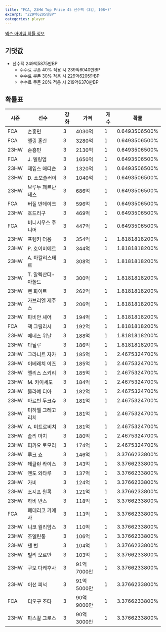 ```yaml
---
title: "FCA, 23HW Top Price 45 선수팩 (3강, 108+)"
excerpt: "229억6205만BP"
categories: player
---
```

[넥슨 아이템 확률 정보](http://iteminfo.nexon.com/probability/fco?sn=7547)

## 기댓값
- 선수팩 249억5875만BP
  - 수수료 쿠폰 40% 적용 시 239억6040만BP
  - 수수료 쿠폰 30% 적용 시 229억6205만BP
  - 수수료 쿠폰 20% 적용 시 219억6370만BP


## 확률표

|시즌|선수|강화|가격|개수|확률|
|---|---|---|---|---|---|
|FCA|손흥민|3|4030억|1|0.6493506500%|
|FCA|엘링 홀란|3|3280억|1|0.6493506500%|
|23HW|손흥민|3|2130억|1|0.6493506500%|
|FCA|J. 벨링엄|3|1650억|1|0.6493506500%|
|23HW|제임스 매디슨|3|1320억|1|0.6493506500%|
|23HW|D. 소보슬러이|3|1040억|1|0.6493506500%|
|23HW|브루누 페르난데스|3|686억|1|0.6493506500%|
|FCA|버질 반데이크|3|596억|1|0.6493506500%|
|23HW|호드리구|3|469억|1|0.6493506500%|
|FCA|비니시우스 주니어|3|447억|1|0.6493506500%|
|23HW|프렝키 더용|3|354억|1|1.8181818200%|
|23HW|P. 호이비에르|3|344억|1|1.8181818200%|
|23HW|A. 마칼리스테르|3|308억|1|1.8181818200%|
|23HW|T. 알렉산더-아놀드|3|300억|1|1.8181818200%|
|23HW|벤 화이트|3|262억|1|1.8181818200%|
|23HW|가브리엘 제주스|3|206억|1|1.8181818200%|
|23HW|파비안 셰어|3|194억|1|1.8181818200%|
|FCA|잭 그릴리시|3|192억|1|1.8181818200%|
|23HW|에네스 위날|3|188억|1|1.8181818200%|
|23HW|다닐루|3|186억|1|1.8181818200%|
|23HW|그라니트 자카|3|185억|1|2.4675324700%|
|23HW|이베레치 이즈|3|185억|1|2.4675324700%|
|23HW|엘리스 스키리|3|185억|1|2.4675324700%|
|23HW|M. 카이세도|3|184억|1|2.4675324700%|
|23HW|불라예 디아|3|182억|1|2.4675324700%|
|23HW|마르빈 두크슈|3|181억|1|2.4675324700%|
|23HW|미하엘 그레고리치|3|181억|1|2.4675324700%|
|23HW|A. 미트로비치|3|181억|1|2.4675324700%|
|23HW|솔리 마치|3|180억|1|2.4675324700%|
|23HW|피카요 토모리|3|174억|1|2.4675324700%|
|23HW|루크 쇼|3|146억|1|3.3766233800%|
|23HW|데클런 라이스|3|143억|1|3.3766233800%|
|23HW|엔도 와타루|3|137억|1|3.3766233800%|
|23HW|가비|3|124억|1|3.3766233800%|
|23HW|조지프 윌록|3|121억|1|3.3766233800%|
|23HW|하비 반스|3|118억|1|3.3766233800%|
|FCA|페데리코 키에사|3|113억|1|3.3766233800%|
|23HW|니코 윌리암스|3|110억|1|3.3766233800%|
|23HW|조엘린통|3|106억|1|3.3766233800%|
|23HW|댄 번|3|104억|1|3.3766233800%|
|23HW|빌리 오르반|3|103억|1|3.3766233800%|
|23HW|구보 다케후사|3|91억7000만|1|3.3766233800%|
|23HW|이선 피넉|3|91억5000만|1|3.3766233800%|
|FCA|디오구 조타|3|90억9000만|1|3.3766233800%|
|23HW|파스칼 그로스|3|90억3000만|1|3.3766233800%|
